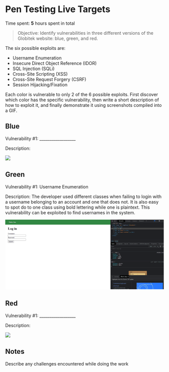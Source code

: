 # Pen Testing Live Targets

Time spent: **5** hours spent in total

> Objective: Identify vulnerabilities in three different versions of the Globitek website: blue, green, and red.

The six possible exploits are:

* Username Enumeration
* Insecure Direct Object Reference (IDOR)
* SQL Injection (SQLi)
* Cross-Site Scripting (XSS)
* Cross-Site Request Forgery (CSRF)
* Session Hijacking/Fixation

Each color is vulnerable to only 2 of the 6 possible exploits. First discover which color has the specific vulnerability, then write a short description of how to exploit it, and finally demonstrate it using screenshots compiled into a GIF.

## Blue

Vulnerability #1: __________________

Description:

<img src="blue-vuln1.gif">


## Green

Vulnerability #1: Username Enumeration

Description: The developer used different classes when failing to login with a username belonging to an account and one that does not. It is also easy to spot do to one class using bold lettering while one is plaintext. This vulnerability can be exploited to find usernames in the system.

<img src="greenenumeration.gif">


## Red

Vulnerability #1: __________________

Description:

<img src="red-vuln1.gif">


## Notes

Describe any challenges encountered while doing the work
